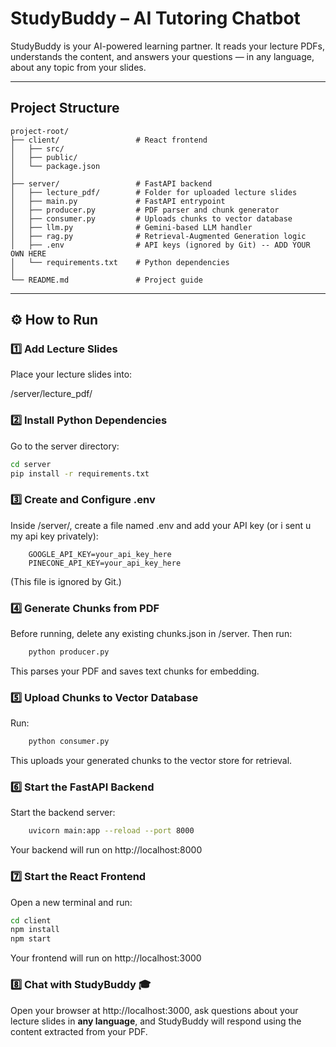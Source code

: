 # StudyBuddy – AI Tutoring Chatbot

StudyBuddy is your AI-powered learning partner.
It reads your lecture PDFs, understands the content, and answers your questions — in any language, about any topic from your slides.

---

## Project Structure

```plaintext
project-root/
├── client/                 # React frontend
│   ├── src/
│   ├── public/
│   └── package.json
│
├── server/                 # FastAPI backend
│   ├── lecture_pdf/        # Folder for uploaded lecture slides
│   ├── main.py             # FastAPI entrypoint
│   ├── producer.py         # PDF parser and chunk generator
│   ├── consumer.py         # Uploads chunks to vector database
│   ├── llm.py              # Gemini-based LLM handler
│   ├── rag.py              # Retrieval-Augmented Generation logic
│   ├── .env                # API keys (ignored by Git) -- ADD YOUR OWN HERE
│   └── requirements.txt    # Python dependencies
│
└── README.md               # Project guide
```


---

## ⚙️ How to Run

### 1️⃣ Add Lecture Slides

Place your lecture slides into:

/server/lecture_pdf/


### 2️⃣ Install Python Dependencies

Go to the server directory:
```bash
cd server
pip install -r requirements.txt
```

### 3️⃣ Create and Configure .env
Inside /server/, create a file named .env and add your API key (or i sent u my api key privately):
```plaintext
    GOOGLE_API_KEY=your_api_key_here
    PINECONE_API_KEY=your_api_key_here
```
(This file is ignored by Git.)


### 4️⃣ Generate Chunks from PDF
Before running, delete any existing chunks.json in /server. Then run:
```bash
    python producer.py
```
This parses your PDF and saves text chunks for embedding.


### 5️⃣ Upload Chunks to Vector Database
Run:
```bash
    python consumer.py
```
This uploads your generated chunks to the vector store for retrieval.

### 6️⃣ Start the FastAPI Backend
Start the backend server:
```bash
    uvicorn main:app --reload --port 8000

```
Your backend will run on http://localhost:8000

### 7️⃣ Start the React Frontend
Open a new terminal and run:
```bash
cd client
npm install
npm start
```
Your frontend will run on http://localhost:3000


### 8️⃣ Chat with StudyBuddy 🎓
Open your browser at http://localhost:3000,
ask questions about your lecture slides in **any language**,
and StudyBuddy will respond using the content extracted from your PDF.
